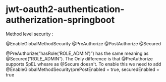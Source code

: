 # jwt-oauth2-authentication-autherization-springboot

Method level security :

  @EnableGlobalMethodSecurity
  @PreAuthorize
  @PostAuthorize
  @Secured

  @PreAuthorize(“hasRole(‘ROLE_ADMIN’)”) has the same meaning as @Secured(“ROLE_ADMIN”). The Only difference is that @PreAuthorize supports SpEL wheare as @Secure doesn't. To enable this we need to add @EnableGlobalMethodSecurity(prePostEnabled = true, securedEnabled = true
